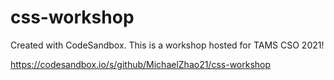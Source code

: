 # css-workshop

Created with CodeSandbox. This is a workshop hosted for TAMS CSO 2021!

https://codesandbox.io/s/github/MichaelZhao21/css-workshop

